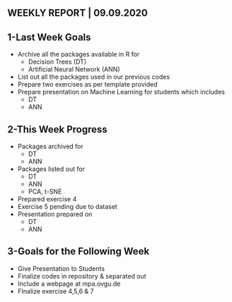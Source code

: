 ## WEEKLY REPORT | 09.09.2020

## 1-Last Week Goals
* Archive all the packages available in R for
   * Decision Trees (DT)
   * Artificial Neural Network (ANN)
* List out all the packages used in our previous codes
* Prepare two exercises as per template provided
* Prepare presentation on Machine Learning for students which includes
   * DT
   * ANN

## 2-This Week Progress
 * Packages archived for 
   * DT
   * ANN
 * Packages listed out for
   * DT
   * ANN
   * PCA, t-SNE
 * Prepared exercise 4 
 * Exercise 5 pending due to dataset
 * Presentation prepared on 
   * DT
   * ANN

## 3-Goals for the Following Week
* Give Presentation to Students
* Finalize codes in repository & separated out
* Include a webpage at mpa.ovgu.de
* FInalize exercise 4,5,6 & 7
